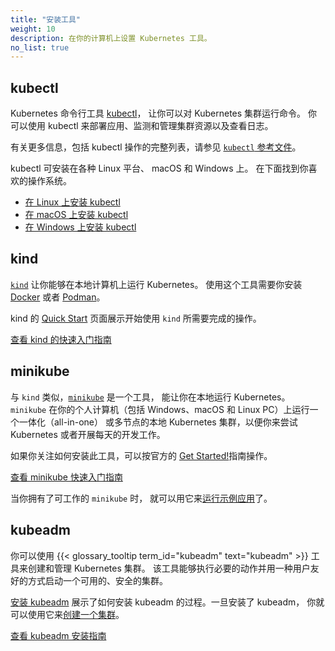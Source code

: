 ```yaml
---
title: "安装工具"
weight: 10
description: 在你的计算机上设置 Kubernetes 工具。
no_list: true
---
```



## kubectl


Kubernetes 命令行工具 [kubectl](/zh-cn/docs/reference/kubectl/kubectl/)，
让你可以对 Kubernetes 集群运行命令。
你可以使用 kubectl 来部署应用、监测和管理集群资源以及查看日志。

有关更多信息，包括 kubectl 操作的完整列表，请参见 [`kubectl` 参考文件](/zh-cn/docs/reference/kubectl/)。

kubectl 可安装在各种 Linux 平台、 macOS 和 Windows 上。
在下面找到你喜欢的操作系统。

- [在 Linux 上安装 kubectl](/zh-cn/docs/tasks/tools/install-kubectl-linux)
- [在 macOS 上安装 kubectl](/zh-cn/docs/tasks/tools/install-kubectl-macos)
- [在 Windows 上安装 kubectl](/zh-cn/docs/tasks/tools/install-kubectl-windows)

## kind

[`kind`](https://kind.sigs.k8s.io/) 让你能够在本地计算机上运行 Kubernetes。
使用这个工具需要你安装 [Docker](https://www.docker.com/) 或者 [Podman](https://podman.io/)。

kind 的 [Quick Start](https://kind.sigs.k8s.io/docs/user/quick-start/) 页面展示开始使用
`kind` 所需要完成的操作。

<a class="btn btn-primary" href="https://kind.sigs.k8s.io/docs/user/quick-start/"
  role="button" aria-label="查看 kind 的快速入门指南">
查看 kind 的快速入门指南
</a>

## minikube

与 `kind` 类似，[`minikube`](https://minikube.sigs.k8s.io/) 是一个工具，
能让你在本地运行 Kubernetes。
`minikube` 在你的个人计算机（包括 Windows、macOS 和 Linux PC）上运行一个一体化（all-in-one）
或多节点的本地 Kubernetes 集群，以便你来尝试 Kubernetes 或者开展每天的开发工作。

如果你关注如何安装此工具，可以按官方的
[Get Started!](https://minikube.sigs.k8s.io/docs/start/)指南操作。

<a class="btn btn-primary" href="https://minikube.sigs.k8s.io/docs/start/"
  role="button" aria-label="查看 minikube 快速入门指南">
查看 minikube 快速入门指南
</a>

当你拥有了可工作的 `minikube` 时，
就可以用它来[运行示例应用](/zh-cn/docs/tutorials/hello-minikube/)了。

## kubeadm

你可以使用 {{< glossary_tooltip term_id="kubeadm" text="kubeadm" >}}
工具来创建和管理 Kubernetes 集群。
该工具能够执行必要的动作并用一种用户友好的方式启动一个可用的、安全的集群。

[安装 kubeadm](/zh-cn/docs/setup/production-environment/tools/kubeadm/install-kubeadm/)
展示了如何安装 kubeadm 的过程。一旦安装了 kubeadm，
你就可以使用它来[创建一个集群](/zh-cn/docs/setup/production-environment/tools/kubeadm/create-cluster-kubeadm/)。


<a class="btn btn-primary" href="/zh-cn/docs/setup/production-environment/tools/kubeadm/install-kubeadm/"
  role="button" aria-label="查看 kubeadm 安装指南">查看 kubeadm 安装指南</a>

